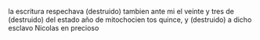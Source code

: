 la escritura respechava (destruido) tambien ante mi el veinte y tres de (destruido) del estado año de mitochocien
tos quince, y (destruido) a dicho esclavo Nicolas en precioso